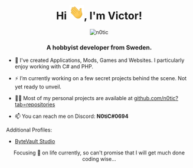 <h1 align="center">Hi <img src="https://raw.githubusercontent.com/ABSphreak/ABSphreak/master/gifs/Hi.gif" width="40px" />, I'm Victor!</h1>
<p align="center"> <img src="https://komarev.com/ghpvc/?username=n0tic" alt="n0tic" /> </p>
<h3 align="center">A hobbyist developer from Sweden.</h3>

- 🔭 I've created Applications, Mods, Games and Websites. I particularly enjoy working with C# and PHP.

- ⚡ I’m currently working on a few secret projects behind the scene. Not yet ready to unveil.

- 👨‍💻 Most of my personal projects are available at [github.com/n0tic?tab=repositories](github.com/n0tic?tab=repositories)

- 📫 You can reach me on Discord: **N0tiC#0694**

Additional Profiles:
-  [ByteVault Studio](https://bytevaultstudio.se/)

<p align="center">Focusing 🎯 on life currently, so can't promise that I will get much done coding wise...</p>
